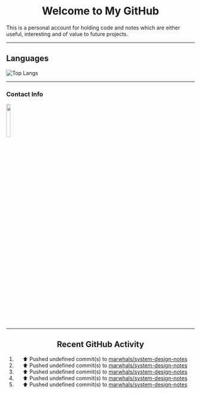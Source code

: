 <div style="text-align: center;">

# Welcome to My GitHub

</div>

This is a personal account for holding code and notes which are either useful, interesting and of value to future projects.

---
## Languages

![Top Langs](https://github-readme-stats.vercel.app/api/top-langs/?username=marwhals&layout=compact&bg_color=282c34&text_color=ffffff&title_color=ff5733)
 
---

### Contact Info

<a href="https://www.linkedin.com/in/marjanmubarok/">
  <img src="https://upload.wikimedia.org/wikipedia/commons/0/01/LinkedIn_Logo.svg" width="15%">
</a>

---

<div style="text-align: center;">

## Recent GitHub Activity

<!--RECENT_ACTIVITY:start-->
1. ⬆️ Pushed undefined commit(s) to [marwhals/system-design-notes](https://github.com/marwhals/system-design-notes)<br>
2. ⬆️ Pushed undefined commit(s) to [marwhals/system-design-notes](https://github.com/marwhals/system-design-notes)<br>
3. ⬆️ Pushed undefined commit(s) to [marwhals/system-design-notes](https://github.com/marwhals/system-design-notes)<br>
4. ⬆️ Pushed undefined commit(s) to [marwhals/system-design-notes](https://github.com/marwhals/system-design-notes)<br>
5. ⬆️ Pushed undefined commit(s) to [marwhals/system-design-notes](https://github.com/marwhals/system-design-notes)<br>
<!--RECENT_ACTIVITY:end-->

</div>